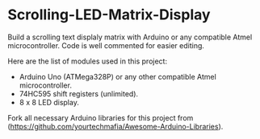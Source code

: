# Scrolling-LED-Matrix-Display

Build a scrolling text displaly matrix with Arduino or any compatible Atmel microcontroller. Code is well commented for easier editing.

Here are the list of modules used in this project:

* Arduino Uno (ATMega328P) or any other compatible Atmel microcontroller.
* 74HC595 shift registers (unlimited).
* 8 x 8 LED display.

Fork all necessary Arduino libraries for this project from (https://github.com/yourtechmafia/Awesome-Arduino-Libraries).
